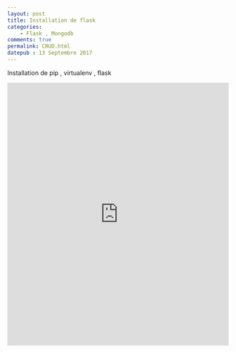 ```yaml
---
layout: post
title: Installation de flask
categories:
    - Flask , Mongodb
comments: true
permalink: CRUD.html
datepub : 13 Septembre 2017
---
```



Installation de pip , virtualenv , flask

<iframe style="width: 100%; height: 600px;"  src="https://www.youtube.com/embed/pkojrqnDifQ" frameborder="0" allowfullscreen></iframe>